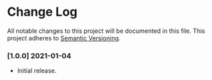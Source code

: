# Change Log

All notable changes to this project will be documented in this file.
This project adheres to [Semantic Versioning](http://semver.org/).

### [1.0.0] 2021-01-04

* Initial release.
